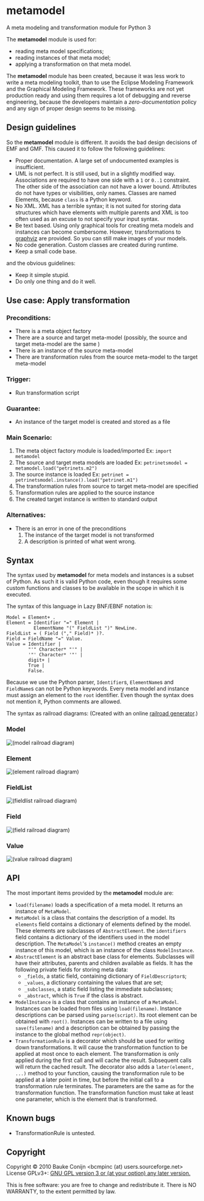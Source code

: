 metamodel
=========
A meta modeling and transformation module for Python 3

The **metamodel** module is used for:

- reading meta model specifications;
- reading instances of that meta model;
- applying a transformation on that meta model.

The **metamodel** module has been created, because it was less work to write
a meta modeling toolkit, than to use the Eclipse Modeling Framework
and the Graphical Modeling Framework. These frameworks are not yet 
production ready and using them requires a lot of debugging and reverse
engineering, because the developers maintain a _zero-documentation_ policy
and any sign of proper design seems to be missing.


Design guidelines
-----------------

So the **metamodel** module is different. It avoids the bad design decisions 
of EMF and GMF. This caused it to follow the following guidelines:

 - Proper documentation. A large set of undocumented examples is insufficient.
 - UML is not perfect. It is still used, but in a slightly modified way.
   Associations are required to have one side with a `1` or `0..1` constraint.
   The other side of the association can not have a lower bound.
   Attributes do not have types or visibilities, only names.
   Classes are named Elements, because `class` is a Python keyword.
 - No XML. XML has a terrible syntax; it is not suited for storing 
   data structures which have elements with multiple parents and XML is
   too often used as an excuse to not specify your input syntax.
 - Be text based. Using only graphical tools for creating meta models and 
   instances can become cumbersome. However, transformations to [graphviz](http://www.graphviz.org/)
   are provided. So you can still make images of your models.
 - No code generation. Custom classes are created during runtime.
 - Keep a small code base.

and the obvious guidelines:

 - Keep it simple stupid.
 - Do only one thing and do it well.
 
 
Use case: Apply transformation
-----------------------------

### Preconditions:
 - There is a meta object factory
 - There are a source and target meta-model (possibly, the source and target meta-model are the same )
 - There is an instance of the source meta-model
 - There are transformation rules from the source meta-model to the target meta-model

### Trigger:
 - Run transformation script

### Guarantee:
 - An instance of the target model is created and stored as a file

### Main Scenario:
 1. The meta object factory module is loaded/imported
   Ex: `import metamodel`
 2. The source and target meta models are loaded
   Ex: `petrinetsmodel = metamodel.load("petrinets.m2")`
 3. The source instance is loaded
   Ex: `petrinet = petrinetsmodel.instance().load("petrinet.m1")`
 4. The transformation rules from source to target meta-model are specified
 5. Transformation rules are applied to the source instance
 6. The created target instance is written to standard output

### Alternatives:
 - There is an error in one of the preconditions
   1. The instance of the target model is not transformed
   2. A description is printed of what went wrong.
   
   
Syntax
------

The syntax used by **metamodel** for meta models and instances is a subset of 
Python. As such it is valid Python code, even though it requires some custom 
functions and classes to be available in the scope in which it is executed.

The syntax of this language in Lazy BNF/EBNF notation is:

    Model = Element+ .
    Element = Identifier "=" Element |
              ElementName "(" FieldList ")" NewLine.
    FieldList = ( Field ("," Field)* )?.
    Field = FieldName "=" Value.
    Value = Identifier | 
            "'" Character* "'" |
            '"' Character* '"' |
            digit+ |
            True |
            False.


Because we use the Python parser, `Identifier`s, `ElementName`s and `FieldName`s 
can not be Python keywords. Every meta model and instance must assign an element to the `root` identifier.
Even though the syntax does not mention it, Python comments are allowed.

The syntax as railroad diagrams: 
(Created with an online [railroad generator](http://www-cgi.uni-regensburg.de/~brf09510/syntax.html).)

### Model
![(model railroad diagram)](https://raw.githubusercontent.com/bcmpinc/metamodel/master/images/syntax_model.png)

### Element
![(element railroad diagram)](https://raw.githubusercontent.com/bcmpinc/metamodel/master/images/syntax_element.png)

### FieldList
![(fieldlist railroad diagram)](https://raw.githubusercontent.com/bcmpinc/metamodel/master/images/syntax_fieldlist.png)

### Field
![(field railroad diagram)](https://raw.githubusercontent.com/bcmpinc/metamodel/master/images/syntax_field.png)

### Value
![(value railroad diagram)](https://raw.githubusercontent.com/bcmpinc/metamodel/master/images/syntax_value.png)


API
---
The most important items provided by the **metamodel** module are:

 - `load(filename)` loads a specification of a meta model. It returns 
   an instance of `MetaModel`.
 - `MetaModel` is a class that contains the description of a model.
   Its `elements` field contains a dictionary of elements defined by the model.
   These elements are subclasses of `AbstractElement`. the `identifiers` field
   contains a dictionary of the identifiers used in the model description. The
   `MetaModel`'s `instance()` method creates an empty instance of this model, which
   is an instance of the class `ModelInstance`.
 - `AbstractElement` is an abstract base class for elements. Subclasses will have 
   their attributes, parents and children available as fields. It has the following 
   private fields for storing meta data:
   - `_fields`, a static field, containing dictionary of `FieldDescriptor`s;
   - `_values`, a dictionary containing the values that are set;
   - `_subclasses`, a static field listing the immediate subclasses;
   - `_abstract`, which is `True` if the class is abstract.
 - `ModelInstance` is a class that contains an instance of a `MetaModel`.
   Instances can be loaded from files using `load(filename)`. Instance descriptions
   can be parsed using `parse(script)`. Its root element can be obtained with `root()`.
   Instances can be written to a file using `save(filename)` and a description can be
   obtained by passing the instance to the global method `repr(object)`.
 - `TransformationRule` is a decorator which should be used for writing down transformations.
   It will cause the transformation function to be applied at most once to each element.
   The transformation is only applied during the first call and will cache the result. 
   Subsequent calls will return the cached result. The decorator also adds a `later(element, ...)`
   method to your function, causing the transformation rule to be applied at a later point in
   time, but before the initial call to a transformation rule terminates. The parameters
   are the same as for the transformation function. The transformation function must take 
   at least one parameter, which is the element that is transformed.
   
   
Known bugs
----------

 - TransformationRule is untested.


Copyright
---------
Copyright &copy; 2010 Bauke Conijn <bcmpinc (at) users.sourceforge.net>
License GPLv3+: [GNU GPL version 3 or (at your option) any later version.](http://gnu.org/licenses/gpl.html)

This  is  free  software:  you  are free to change and redistribute it.
There is NO WARRANTY, to the extent permitted by law.
